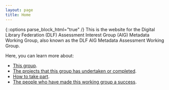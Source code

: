 ```yaml
---
layout: page
title: Home
---
```


{::options parse_block_html="true" /}
This is the website for the Digital Library Federation (DLF) Assessment Interest Group (AIG) Metadata Working Group, also known as the DLF AIG Metadata Assessment Working Group.

Here, you can learn more about:
* [This group](/About).
* [The projects that this group has undertaken or completed](/Projects).
* [How to take part](/Take-Part).
* [The people who have made this working group a success](/Contributors).